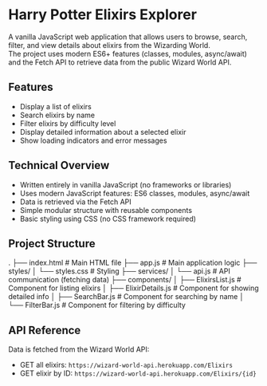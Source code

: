 # Harry Potter Elixirs Explorer

A vanilla JavaScript web application that allows users to browse, search, filter, and view details about elixirs from the Wizarding World.  
The project uses modern ES6+ features (classes, modules, async/await) and the Fetch API to retrieve data from the public Wizard World API.

## Features

- Display a list of elixirs
- Search elixirs by name
- Filter elixirs by difficulty level
- Display detailed information about a selected elixir
- Show loading indicators and error messages

## Technical Overview

- Written entirely in vanilla JavaScript (no frameworks or libraries)
- Uses modern JavaScript features: ES6 classes, modules, async/await
- Data is retrieved via the Fetch API
- Simple modular structure with reusable components
- Basic styling using CSS (no CSS framework required)

## Project Structure

. ├── index.html # Main HTML file ├── app.js # Main application logic ├── styles/ │ └── styles.css # Styling ├── services/ │ └── api.js # API communication (fetching data) ├── components/ │ ├── ElixirsList.js # Component for listing elixirs │ ├── ElixirDetails.js # Component for showing detailed info │ ├── SearchBar.js # Component for searching by name │ └── FilterBar.js # Component for filtering by difficulty

## API Reference

Data is fetched from the Wizard World API:

- GET all elixirs: `https://wizard-world-api.herokuapp.com/Elixirs`
- GET elixir by ID: `https://wizard-world-api.herokuapp.com/Elixirs/{id}`
